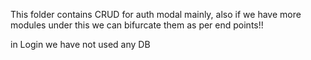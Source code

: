 This folder contains CRUD for auth modal mainly, also if we have more modules 
under this we can bifurcate them as per end points!!

in Login we have not used any DB